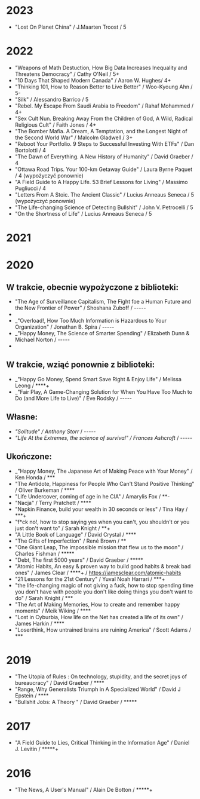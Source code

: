 

# 2023

- "Lost On Planet China" / J.Maarten Troost / 5

# 2022

- "Weapons of Math Destuction, How Big Data Increases Inequality and Threatens Democracy" / Cathy O'Neil / 5+
- "10 Days That Shaped Modern Canada" / Aaron W. Hughes/ 4+
- "Thinking 101, How to Reason Better to Live Better" / Woo-Kyoung Ahn /  5-
- "Silk" / Alessandro Barrico / 5
- "Rebel. My Escape From Saudi Arabia to Freedom" / Rahaf Mohammed / 4+
- "Sex Cult Nun. Breaking Away From the Children of God, A Wild, Radical Religious Cult" / Faith Jones / 4+
- "The Bomber Mafia. A Dream, A Temptation, and the Longest Night of the Second World War" / Malcolm Gladwell / 3+
- "Reboot Your Portfolio. 9 Steps to Successful Investing With ETFs" / Dan Bortolotti / 4
- "The Dawn of Everything. A New History of Humanity" / David Graeber / 4 
- "Ottawa Road Trips. Your 100-km Getaway Guide" / Laura Byrne Paquet / 4 (wypożyczyć ponownie)
- "A Field Guide to A Happy Life. 53 Brief Lessons for Living" / Massimo Pugliucci / 4
- "Letters From A Stoic. The Ancient Classic" / Lucius Anneaus Seneca / 5 (wypożyczyć ponownie)
- "The Life-changing Science of Detecting Bullshit" / John V. Petrocelli / 5
- "On the Shortness of Life" / Lucius Anneaus Seneca / 5

# 2021

# 2020

## W trakcie, obecnie wypożyczone z biblioteki:

- "The Age of Surveillance Capitalism, The Fight foe a Human Future and the New Frontier of Power" / Shoshana Zuboff / -----
- 
- _"Overload!, How Too Much Information is Hazardous to Your Organization" / Jonathan B. Spira / -----
- _"Happy Money, The Science of Smarter Spending" / Elizabeth Dunn & Michael Norton / -----
- 
## W trakcie, wziąć ponownie z biblioteki:
- _"Happy Go Money, Spend Smart Save Right & Enjoy Life" / Melissa Leong / ****+
- _"Fair Play, A Game-Changing Solution for When You Have Too Much to Do (and More Life to Live)" / Eve Rodsky / -----

## Własne:
- _"Solitude" / Anthony Storr_ / -----
- _"Life At the Extremes, the science of survival" / Frances Ashcroft_ / -----

## Ukończone:

- _"Happy Money, The Japanese Art of Making Peace with Your Money" / Ken Honda / ***
- "The Antidote, Happiness for People Who Can't Stand Positive Thinking" / Oliver Burkeman / ****
- "Life Undercover, coming of age in he CIA" / Amarylis Fox / **-
- "Nacja" / Terry Pratchett / ****
- "Napkin Finance, build your wealth in 30 seconds or less" / Tina Hay / ***+
- "f*ck no!, how to stop saying yes when you can't, you shouldn't or you just don't want to" / Sarah Knight / **+
- "A Little Book of Language" / David Crystal / ****
- "The Gifts of Imperfection" / René Brown / **
- "One Giant Leap, The impossible mission that flew us to the moon" / Charles Fishman / *****
- "Debt, The first 5000 years" / David Graeber / *****
- "Atomic Habits, An easy & proven way to build good habits & break bad ones" / James Clear / ****+ / https://jamesclear.com/atomic-habits
- "21 Lessons for the 21st Century" / Yuval Noah Harrari / ***+
- "the life-changing magic of not giving a fuck, how to stop spending time you don't have with people you don't like doing things you don't want to do" / Sarah Knight / ***
- "The Art of Making Memories, How to create and remember happy moments" / Meik Wiking / ****
- "Lost in Cyburbia, How life on the Net has created a life of its own" / James Harkin / ****
- "Loserthink, How untrained brains are ruining America" / Scott Adams / ***

# 2019

- "The Utopia of Rules : On technology, stupidity, and the secret joys of bureaucracy" / David Graeber / ****
- "Range, Why Generalists Triumph in A Specialized World" / David J Epstein / ****
- "Bullshit Jobs: A Theory " / David Graeber / *****

# 2017

- "A Field Guide to Lies, Critical Thinking in the Information Age" / Daniel J. Levitin / *****+

# 2016

- "The News, A User's Manual" / Alain De Botton / *****+


